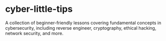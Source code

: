 # cyber-little-tips
A collection of beginner-friendly lessons covering fundamental concepts in cybersecurity, including reverse engineer, cryptography, ethical hacking, network security, and more.
